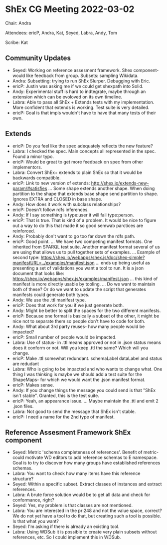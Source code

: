 # ShEx CG Meeting 2022-03-02

Chair: Andra

Attendees: ericP, Andra, Kat, Seyed, Labra, Andy, Tom
    
Scribe: Kat

## Community Updates

* Seyed: Working on reference assesment framework. Shex component- would like feedback from group. Subsets: sampling Wikidata.
* Andra: Subsetting: trying to run ShEx Slurper. Debugging with Eric.
* ericP: Justin was asking me if we could get shexpath into Solid.
* Andy: Experimental stuff is hard to indtegrate, maybe through an extension which can be evoloved on its own timeline.
* Labra: Able to pass all ShEx + Extends tests with my implementation. More confident that extends is working. Test suite is very detailed. 
* ericP: Goal is that impls wouldn't have to have that many tests of their own.

## Extends
* ericP: Do you feel like the spec adequately reflects the new feature?
* Labra: I checked the spec. Main concepts all represented in the spec. Found a minor typo.
* ericP: Would be great to get more feedback on spec from other implementors.
* Labra: Convert ShEx+ extends to plain ShEx so that it would be backwards compatible. 
* ericP: Link to new version of extends: http://shex.io/extends-new-param/#satisfies
... Some shape extends another shape. When doing partition to the shape that extends base shape send partition to shape. Ignores EXTRA and CLOSED in base shape. 
* Andy: How does it work with subclass relationships?
* ericP: Doesn't follow rdfs inferences. 
* Andy: If I say something is type:user it will fail type:person.
* ericP: That is true. That is kind of a problem. It would be nice to figure out a way to do this that made it so good semwab parctices are reinforced. 
* Andy: Probably don't want to go too far down the rdfs path.
* ericP: Good point. 
... We have two competing manifest formats. One inherited from SPARQL test suite. Another manifest format several of us are using that allows us to pull together sets of examples. 
... Example of second type: https://shex.io/webapps/shex.js/doc/shex-simple?manifestURL=../examples/manifest.json
... ends up being useful as presenting a set of validations you want a tool to run. It is a json document that looks like: https://shex.io/webapps/shex.js/examples/manifest.json
... this kind of manifest is more directly usable by tooling. 
... Do we want to maintain both of these? Or do we want to update the script that generates manifests could generate both types. 
* Andy: We use the .ttl manifest type.
* ericP: Does that work for you if we just generate both.
* Andy: Might be better to split the spaces for the two different manifests.
* ericP: Because one format is basically a subset of the other, it might be nice not to separate them so people don't have to code for both. 
* Andy: What about 3rd party reuses- how many people would be impacted?
* ericP: Small number of people would be impacted.
* Labra: Use of status- in .ttl means approved or not in .json status means does it conform or not. Will you keep .ttl the same? Which will you change.
* ericP: Make .ttl somewhat redundant. schemaLabel dataLabel and status are redudant 
* Labra: Who is going to be impacted and who wants to change what. One thing I was thinking is maybe we should add a test suite for the ShapeMaps- for which we would want the .json manifest format.
* ericP: Makes sense.
* Andy: If you change things the message you could send is that "ShEx isn't stable". Granted, this is the test suite.
* ericP: Yeah, an appearance issue.
... Maybe maintain the .ttl and emit 2 .json files. 
* Labra: Not good to send the message that ShEx isn't stable. 
* ericP: I need a name for the 2nd type of manifest.

## Reference Assesment Framework ShEx component
* Seyed: Metric 'schema completeness of references'. Benefit of metric- could motivate WD editors to add reference schemas to E namespace. Goal is to try to discover how many groups have established references schemas. 
* Labra: You want to check how many items have this reference structure?
* Seyed: Within a specific subset. Extract classes of instances and extract references. 
* Labra: A brute force solution would be to get all data and check for conformance, right?
* Seyed: Yes, my problem is that classes are not mentioned. 
* Labra: You are interested in the pr:248 and not the value space, correct? We do not yet have a tool to do that, but creating such a tool is possible. Is that what you want?
* Seyed: I'm asking if there is already an existing tool. 
* Labra: Using WDSub it is possible to create very plain subsets without references, etc. So I could implement this in WDSub. 
